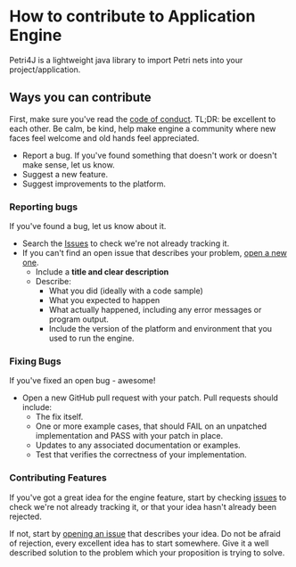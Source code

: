 # How to contribute to Application Engine

Petri4J is a lightweight java library to import Petri nets into your project/application.

## Ways you can contribute

First, make sure you've read the [code of conduct](CODE_OF_CONDUCT.md). TL;DR: be excellent to each other. Be calm, be
kind, help make engine a community where new faces feel welcome and old hands feel appreciated.

* Report a bug. If you've found something that doesn't work or doesn't make sense, let us know.
* Suggest a new feature.
* Suggest improvements to the platform.

### Reporting bugs

If you've found a bug, let us know about it.
* Search the [Issues](https://github.com/mladoniczky/petri4j/issues) to check we're not already tracking it.
* If you can't find an open issue that describes your problem, [open a new one](https://github.com/mladoniczky/petri4j/issues/new).
    * Include a **title and clear description**
    * Describe:
        * What you did (ideally with a code sample)
        * What you expected to happen
        * What actually happened, including any error messages or program output.
        * Include the version of the platform and environment that you used to run the engine.

### Fixing Bugs

If you've fixed an open bug - awesome!
* Open a new GitHub pull request with your patch. Pull requests should include:
    * The fix itself.
    * One or more example cases, that should FAIL on an unpatched implementation and PASS with your patch in place.
    * Updates to any associated documentation or examples.
    * Test that verifies the correctness of your implementation.

### Contributing Features

If you've got a great idea for the engine feature, start by checking
[issues](https://github.com/mladoniczky/petri4j/issues) to check we're not already tracking it, or that your idea
hasn't already been rejected.

If not, start by [opening an issue](https://github.com/mladoniczky/petri4j/issues/new) that describes your idea.
Do not be afraid of rejection, every excellent idea has to start somewhere. Give it a well described solution to the problem which your proposition is trying to solve.